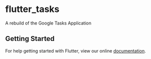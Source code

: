 # flutter_tasks

A rebuild of the Google Tasks Application

## Getting Started

For help getting started with Flutter, view our online
[documentation](https://flutter.io/).

